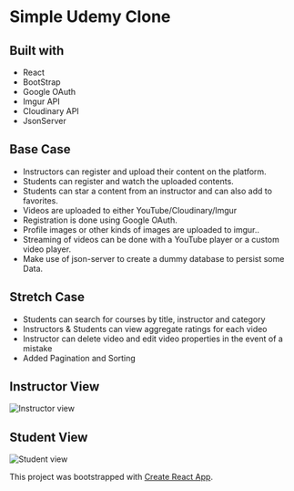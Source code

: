 

# Simple Udemy Clone




## **Built with**
* React
* BootStrap
* Google OAuth
* Imgur API
* Cloudinary API
* JsonServer


## **Base Case**

* Instructors can register and upload their content on the platform.
* Students can register and watch the uploaded contents.
* Students can star a content from an instructor and can also add to favorites.
* Videos are uploaded to either YouTube/Cloudinary/Imgur
* Registration is done using Google OAuth.
* Profile images or other kinds of images are uploaded to imgur..
* Streaming of videos can be done with a YouTube player or a custom video player.
* Make use of json-server to create a dummy database to persist some Data.

## **Stretch Case**

* Students can search for courses by title, instructor and category
* Instructors & Students can view aggregate ratings for each video
* Instructor can delete video and edit video properties in the event of a mistake
* Added Pagination and Sorting


## **Instructor View**
![Instructor view](https://i.ibb.co/bJqVPDX/youdemy-instructor.png)

## **Student View**
![Student view](https://i.ibb.co/ZxbXzBb/youdemy-V11.png)




















This project was bootstrapped with [Create React App](https://github.com/facebook/create-react-app).

